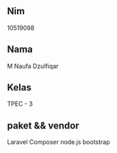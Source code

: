 ## Nim
10519098
## Nama 
M Naufa Dzulfiqar
## Kelas 
TPEC - 3

## paket && vendor
Laravel
Composer
node.js
bootstrap

